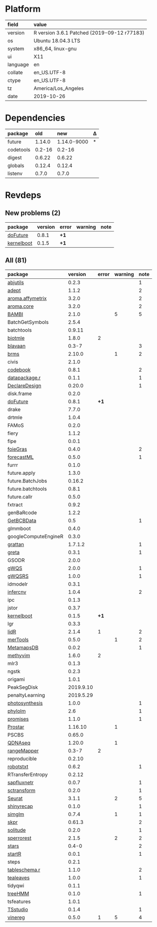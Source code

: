 # Platform

|field    |value                                       |
|:--------|:-------------------------------------------|
|version  |R version 3.6.1 Patched (2019-09-12 r77183) |
|os       |Ubuntu 18.04.3 LTS                          |
|system   |x86_64, linux-gnu                           |
|ui       |X11                                         |
|language |en                                          |
|collate  |en_US.UTF-8                                 |
|ctype    |en_US.UTF-8                                 |
|tz       |America/Los_Angeles                         |
|date     |2019-10-26                                  |

# Dependencies

|package   |old    |new         |Δ  |
|:---------|:------|:-----------|:--|
|future    |1.14.0 |1.14.0-9000 |*  |
|codetools |0.2-16 |0.2-16      |   |
|digest    |0.6.22 |0.6.22      |   |
|globals   |0.12.4 |0.12.4      |   |
|listenv   |0.7.0  |0.7.0       |   |

# Revdeps

## New problems (2)

|package                              |version |error  |warning |note |
|:------------------------------------|:-------|:------|:-------|:----|
|[doFuture](problems.md#dofuture)     |0.8.1   |__+1__ |        |     |
|[kernelboot](problems.md#kernelboot) |0.1.5   |__+1__ |        |     |

## All (81)

|package                                         |version   |error  |warning |note |
|:-----------------------------------------------|:---------|:------|:-------|:----|
|[abjutils](problems.md#abjutils)                |0.2.3     |       |        |1    |
|[adept](problems.md#adept)                      |1.1.2     |       |        |2    |
|[aroma.affymetrix](problems.md#aromaaffymetrix) |3.2.0     |       |        |2    |
|[aroma.core](problems.md#aromacore)             |3.2.0     |       |        |2    |
|[BAMBI](problems.md#bambi)                      |2.1.0     |       |5       |5    |
|BatchGetSymbols                                 |2.5.4     |       |        |     |
|batchtools                                      |0.9.11    |       |        |     |
|[biotmle](problems.md#biotmle)                  |1.8.0     |2      |        |     |
|[blavaan](problems.md#blavaan)                  |0.3-7     |       |        |3    |
|[brms](problems.md#brms)                        |2.10.0    |       |1       |2    |
|civis                                           |2.1.0     |       |        |     |
|[codebook](problems.md#codebook)                |0.8.1     |       |        |2    |
|[datapackage.r](problems.md#datapackager)       |0.1.1     |       |        |1    |
|[DeclareDesign](problems.md#declaredesign)      |0.20.0    |       |        |1    |
|disk.frame                                      |0.2.0     |       |        |     |
|[doFuture](problems.md#dofuture)                |0.8.1     |__+1__ |        |     |
|drake                                           |7.7.0     |       |        |     |
|drtmle                                          |1.0.4     |       |        |     |
|FAMoS                                           |0.2.0     |       |        |     |
|fiery                                           |1.1.2     |       |        |     |
|fipe                                            |0.0.1     |       |        |     |
|[foieGras](problems.md#foiegras)                |0.4.0     |       |        |2    |
|[forecastML](problems.md#forecastml)            |0.5.0     |       |        |1    |
|furrr                                           |0.1.0     |       |        |     |
|future.apply                                    |1.3.0     |       |        |     |
|future.BatchJobs                                |0.16.2    |       |        |     |
|future.batchtools                               |0.8.1     |       |        |     |
|future.callr                                    |0.5.0     |       |        |     |
|fxtract                                         |0.9.2     |       |        |     |
|genBaRcode                                      |1.2.2     |       |        |     |
|[GetBCBData](problems.md#getbcbdata)            |0.5       |       |        |1    |
|glmmboot                                        |0.4.0     |       |        |     |
|googleComputeEngineR                            |0.3.0     |       |        |     |
|[grattan](problems.md#grattan)                  |1.7.1.2   |       |        |1    |
|[greta](problems.md#greta)                      |0.3.1     |       |        |1    |
|GSODR                                           |2.0.0     |       |        |     |
|[gWQS](problems.md#gwqs)                        |2.0.0     |       |        |1    |
|[gWQSRS](problems.md#gwqsrs)                    |1.0.0     |       |        |1    |
|idmodelr                                        |0.3.1     |       |        |     |
|[infercnv](problems.md#infercnv)                |1.0.4     |       |        |2    |
|ipc                                             |0.1.3     |       |        |     |
|jstor                                           |0.3.7     |       |        |     |
|[kernelboot](problems.md#kernelboot)            |0.1.5     |__+1__ |        |     |
|lgr                                             |0.3.3     |       |        |     |
|[lidR](problems.md#lidr)                        |2.1.4     |1      |        |2    |
|[merTools](problems.md#mertools)                |0.5.0     |       |1       |2    |
|[MetamapsDB](problems.md#metamapsdb)            |0.0.2     |       |        |1    |
|[methyvim](problems.md#methyvim)                |1.6.0     |2      |        |     |
|mlr3                                            |0.1.3     |       |        |     |
|ngstk                                           |0.2.3     |       |        |     |
|origami                                         |1.0.1     |       |        |     |
|PeakSegDisk                                     |2019.9.10 |       |        |     |
|penaltyLearning                                 |2019.5.29 |       |        |     |
|[photosynthesis](problems.md#photosynthesis)    |1.0.0     |       |        |1    |
|[phylolm](problems.md#phylolm)                  |2.6       |       |        |1    |
|[promises](problems.md#promises)                |1.1.0     |       |        |1    |
|[Prostar](problems.md#prostar)                  |1.16.10   |       |1       |     |
|PSCBS                                           |0.65.0    |       |        |     |
|[QDNAseq](problems.md#qdnaseq)                  |1.20.0    |       |1       |     |
|[rangeMapper](problems.md#rangemapper)          |0.3-7     |2      |        |     |
|reproducible                                    |0.2.10    |       |        |     |
|[robotstxt](problems.md#robotstxt)              |0.6.2     |       |        |1    |
|RTransferEntropy                                |0.2.12    |       |        |     |
|[sapfluxnetr](problems.md#sapfluxnetr)          |0.0.7     |       |        |1    |
|[sctransform](problems.md#sctransform)          |0.2.0     |       |        |1    |
|[Seurat](problems.md#seurat)                    |3.1.1     |       |2       |5    |
|[shinyrecap](problems.md#shinyrecap)            |0.1.0     |       |        |1    |
|[simglm](problems.md#simglm)                    |0.7.4     |       |1       |1    |
|[skpr](problems.md#skpr)                        |0.61.3    |       |        |2    |
|[solitude](problems.md#solitude)                |0.2.0     |       |        |1    |
|[sperrorest](problems.md#sperrorest)            |2.1.5     |       |2       |2    |
|[stars](problems.md#stars)                      |0.4-0     |       |        |2    |
|[startR](problems.md#startr)                    |0.0.1     |       |        |1    |
|steps                                           |0.2.1     |       |        |     |
|[tableschema.r](problems.md#tableschemar)       |1.1.0     |       |        |2    |
|[tealeaves](problems.md#tealeaves)              |1.0.0     |       |        |1    |
|tidyqwi                                         |0.1.1     |       |        |     |
|[treeHMM](problems.md#treehmm)                  |0.1.0     |       |        |1    |
|tsfeatures                                      |1.0.1     |       |        |     |
|[TSstudio](problems.md#tsstudio)                |0.1.4     |       |        |1    |
|[vinereg](problems.md#vinereg)                  |0.5.0     |1      |5       |4    |

